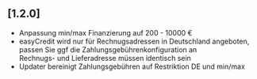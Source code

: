 ## [1.2.0]
- Anpassung min/max Finanzierung auf 200 - 10000 €
- easyCredit wird nur für Rechnugsadressen in Deutschland angeboten, passen Sie ggf die Zahlungsgebührenkonfiguration an  
  Rechnugs- und Lieferadresse müssen identisch sein
- Updater bereinigt Zahlungsgebühren auf Restriktion DE und min/max